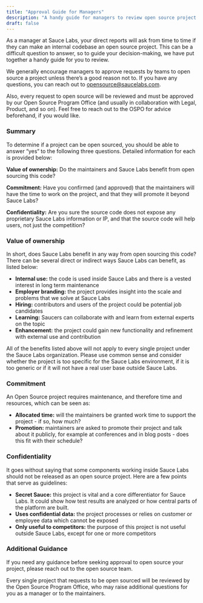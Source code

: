 ```yaml
---
title: "Approval Guide for Managers"
description: "A handy guide for managers to review open source project requests."
draft: false
---
```


As a manager at Sauce Labs, your direct reports will ask from time to time if they can make an internal codebase an open source project. This can be a difficult question to answer, so to guide your decision-making, we have put together a handy guide for you to review.

We generally encourage managers to approve requests by teams to open source a project unless there’s a good reason not to. If you have any questions, you can reach out to [opensource@saucelabs.com](opensource@saucelabs.com).

Also, every request to open source will be reviewed and must be approved by our Open Source Program Office (and usually in collaboration with Legal, Product, and so on). Feel free to reach out to the OSPO for advice beforehand, if you would like.

### Summary
To determine if a project can be open sourced, you should be able to answer “yes“ to the following three questions. Detailed information for each is provided below:

__Value of ownership:__ Do the maintainers and Sauce Labs benefit from open sourcing this code?

__Commitment:__ Have you confirmed (and approved) that the maintainers will have the time to work on the project, and that they will promote it beyond Sauce Labs?

__Confidentiality:__ Are you sure the source code does not expose any proprietary Sauce Labs information or IP, and that the source code will help users, not just the competition?

### Value of ownership
In short, does Sauce Labs benefit in any way from open sourcing this code? There can be several direct or indirect ways Sauce Labs can benefit, as listed below:

- __Internal use:__ the code is used inside Sauce Labs and there is a vested interest in long term maintenance
- __Employer branding:__ the project provides insight into the scale and problems that we solve at Sauce Labs
- __Hiring:__ contributors and users of the project could be potential job candidates
- __Learning:__ Saucers can collaborate with and learn from external experts on the topic
- __Enhancement:__ the project could gain new functionality and refinement with external use and contribution

All of the benefits listed above will not apply to every single project under the Sauce Labs organization. Please use common sense and consider whether the project is too specific for the Sauce Labs environment, if it is too generic or if it will not have a real user base outside Sauce Labs.

### Commitment
An Open Source project requires maintenance, and therefore time and resources, which can be seen as:

- __Allocated time:__ will the maintainers be granted work time to support the project - if so, how much?
- __Promotion:__ maintainers are asked to promote their project and talk about it publicly, for example at conferences and in blog posts - does this fit with their schedule?

### Confidentiality
It goes without saying that some components working inside Sauce Labs should not be released as an open source project. Here are a few points that serve as guidelines:

- __Secret Sauce:__ this project is vital and a core differentiator for Sauce Labs. It could show how test results are analyzed or how central parts of the platform are built.
- __Uses confidential data:__ the project processes or relies on customer or employee data which cannot be exposed
- __Only useful to competitors:__ the purpose of this project is not useful outside Sauce Labs, except for one or more competitors

### Additional Guidance
If you need any guidance before seeking approval to open source your project, please reach out to the open source team.

Every single project that requests to be open sourced will be reviewed by the Open Source Program Office, who may raise additional questions for you as a manager or to the maintainers.
